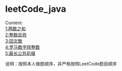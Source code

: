 # leetCode_java
Content:  
[1:两数之和](https://github.com/wjy1478/leetCode_java/tree/master/main/src/pers/lyz/leetCode/number_1)  
[2:整数反转](https://github.com/wjy1478/leetCode_java/tree/master/main/src/pers/lyz/leetCode/number_2)  
[3:回文数](https://github.com/wjy1478/leetCode_java/tree/master/main/src/pers/lyz/leetCode/number_3)  
[4:罗马数字转整数](https://github.com/wjy1478/leetCode_java/tree/master/main/src/pers/lyz/leetCode/number_4)  
[5:最长公共前缀](https://github.com/wjy1478/leetCode_java/tree/master/main/src/pers/lyz/leetCode/number_5)

<p>说明：按照本人做题顺序，非严格按照LeetCode题目顺序</p>